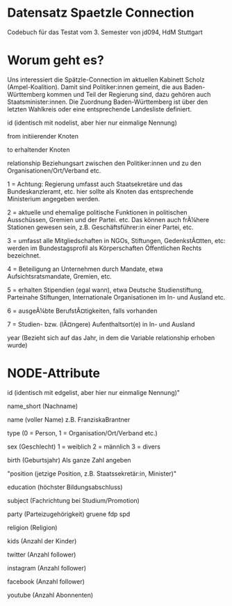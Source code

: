 # Datensatz Spaetzle Connection
Codebuch für das Testat vom 3. Semester von jd094, HdM Stuttgart

# Worum geht es?
Uns interessiert die Spätzle-Connection im aktuellen Kabinett Scholz (Ampel-Koalition). Damit sind Politiker:innen gemeint, die aus Baden-Württemberg kommen und Teil der Regierung sind, dazu gehören auch Staatsminister:innen. Die Zuordnung Baden-Württemberg ist über den letzten Wahlkreis oder eine entsprechende Landesliste definiert. 

id (identisch mit nodelist, aber hier nur einmalige Nennung)

from
initiierender Knoten

to
erhaltender Knoten

relationship
Beziehungsart zwischen den Politiker:innen und zu den Organisationen/Ort/Verband etc.

1 = Achtung: Regierung umfasst auch Staatsekretäre und das Bundeskanzleramt, etc. hier sollte als Knoten das entsprechende Ministerium angegeben werden.

2 = aktuelle und ehemalige politische Funktionen in politischen Ausschüssen, Gremien und der Partei. etc. Das können auch frÃ¼here Stationen gewesen sein, z.B. Geschäftsführer:in einer Partei, etc.

3 = umfasst alle Mitgliedschaften in NGOs, Stiftungen, GedenkstÃ¤tten,
etc: werden im Bundestagsprofil als Körperschaften Öffentlichen Rechts
bezeichnet.

4 = Beteiligung an Unternehmen durch Mandate, etwa Aufsichtsratsmandate, Gremien, etc.

5 = erhalten Stipendien (egal wann), etwa Deutsche Studienstiftung, Parteinahe Stiftungen, Internationale Organisationen im In- und Ausland
etc.

6 = ausgeÃ¼bte BerufstÃ¤tigkeiten, falls vorhanden

7 = Studien- bzw. (lÃ¤ngere) Aufenthaltsort(e) in In- und Ausland

year (Bezieht sich auf das Jahr, in dem die Variable relationship erhoben wurde)

# NODE-Attribute

id (identisch mit edgelist, aber hier nur einmalige Nennung)"

name_short (Nachname)

name (voller Name)
z.B. FranziskaBrantner

type
(0 = Person, 1 = Organisation/Ort/Verband etc.)

sex (Geschlecht)
1 = weiblich
2 = männlich
3 = divers

birth (Geburtsjahr)
Als ganze Zahl angeben

"position (jetzige Position, z.B. Staatssekretär:in, Minister)"

education (höchster Bildungsabschluss)

subject (Fachrichtung bei Studium/Promotion)

party (Parteizugehörigkeit)
gruene
fdp
spd

religion (Religion)

kids (Anzahl der Kinder)

twitter (Anzahl follower)

instagram  (Anzahl follower)

facebook (Anzahl follower)

youtube  (Anzahl Abonnenten)